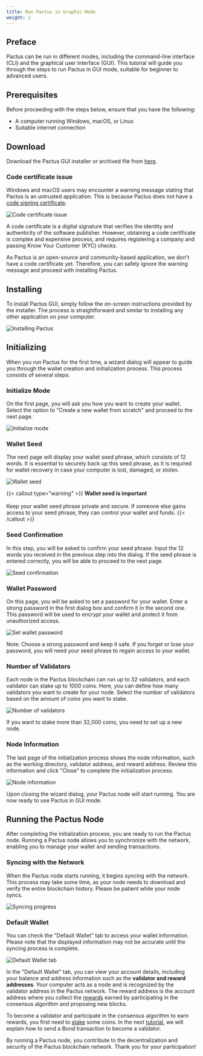 ```yaml
---
title: Run Pactus in Graphic Mode
weight: 2
---
```


## Preface

Pactus can be run in different modes, including the command-line interface (CLI) and the graphical user interface (GUI).
This tutorial will guide you through the steps to run Pactus in GUI mode, suitable for beginner to advanced users.

## Prerequisites

Before proceeding with the steps below, ensure that you have the following:

- A computer running Windows, macOS, or Linux
- Suitable internet connection

## Download

Download the Pactus GUI installer or archived file from
[here](https://pactus.org/download/#gui).

### Code certificate issue

Windows and macOS users may encounter a warning message stating that Pactus is an untrusted application.
This is because Pactus does not have a
[code signing certificate](https://en.wikipedia.org/wiki/Code_signing).

![Code certificate issue](/images/topic/pactus-gui/code-certificate-warning.png)

A code certificate is a digital signature that verifies the identity and authenticity of the software publisher.
However, obtaining a code certificate is complex and expensive process, and requires registering a company and
passing Know Your Customer (KYC) checks.

As Pactus is an open-source and community-based application, we don't have a code certificate yet.
Therefore, you can safely ignore the warning message and proceed with installing Pactus.

## Installing

To install Pactus GUI, simply follow the on-screen instructions provided by the installer.
The process is straightforward and similar to installing any other application on your computer.

![Installing Pactus](/images/topic/pactus-gui/installing.png)

## Initializing

When you run Pactus for the first time, a wizard dialog will appear to guide you through the wallet creation and
initialization process. This process consists of several steps:

### Initialize Mode

On the first page, you will ask you how you want to create your wallet.
Select the option to "Create a new wallet from scratch" and proceed to the next page.

![Initialize mode](/images/topic/pactus-gui/initialize-mode.png)

### Wallet Seed

The next page will display your wallet seed phrase, which consists of 12 words.
It is essential to securely back up this seed phrase, as it is required for wallet recovery
in case your computer is lost, damaged, or stolen.

![Wallet seed](/images/topic/pactus-gui/wallet-seed.png)

{{< callout type="warning" >}}
 <b>Wallet seed is important</b>
      <br><br>
Keep your wallet seed phrase private and secure.
If someone else gains access to your seed phrase, they can control your wallet and funds.
{{< /callout >}}

### Seed Confirmation

In this step, you will be asked to confirm your seed phrase.
Input the 12 words you received in the previous step into the dialog.
If the seed phrase is entered correctly, you will be able to proceed to the next page.

![Seed confirmation](/images/topic/pactus-gui/seed-confirmation.png)

### Wallet Password

On this page, you will be asked to set a password for your wallet.
Enter a strong password in the first dialog box and confirm it in the second one.
This password will be used to encrypt your wallet and protect it from unauthorized access.

![Set wallet password](/images/topic/pactus-gui/wallet-password.png)

Note: Choose a strong password and keep it safe.
If you forget or lose your password, you will need your seed phrase to regain access to your wallet.

### Number of Validators

Each node in the Pactus blockchain can run up to 32 validators, and each validator can stake up to
1000 coins. Here, you can define how many validators you want to create for your node.
Select the number of validators based on the amount of coins you want to stake.

![Number of validators](/images/topic/pactus-gui/number-of-validators.png)

If you want to stake more than 32,000 coins, you need to set up a new node.

### Node Information

The last page of the initialization process shows the node information, such as the working directory, validator address,
and reward address. Review this information and click "Close" to complete the initialization process.

![Node information](/images/topic/pactus-gui/node-information.png)

Upon closing the wizard dialog, your Pactus node will start running. You are now ready to use Pactus in GUI mode.

## Running the Pactus Node

After completing the initialization process, you are ready to run the Pactus node.
Running a Pactus node allows you to synchronize with the network, enabling you to manage your wallet and
sending transactions.

### Syncing with the Network

When the Pactus node starts running, it begins syncing with the network. This process may take some time,
as your node needs to download and verify the entire blockchain history.
Please be patient while your node syncs.

![Syncing progress](/images/topic/pactus-gui/syncing-progress.png)

### Default Wallet

You can check the "Default Wallet" tab to access your wallet information. Please note that the displayed
information may not be accurate until the syncing process is complete.

![Default Wallet tab](/images/topic/pactus-gui/default-wallet.png)

In the "Default Wallet" tab, you can view your account details, including your balance and
address information such as the **validator and reward addresses**.
Your computer acts as a node and is recognized by the validator address in the Pactus network.
The reward address is the account address where you collect the
[rewards](/concepts/blockchain/incentive/) earned by participating in
the consensus algorithm and proposing new blocks.

To become a validator and participate in the
consensus algorithm to earn rewards, you first need to
[stake](/concepts/consensus/proof-of-stake/) some coins. In the next
[tutorial](/tutorials/send-transaction-gui/),
we will explain how to send a Bond transaction to become a validator.

By running a Pactus node, you contribute to the decentralization and security of the Pactus blockchain network.
Thank you for your participation!
